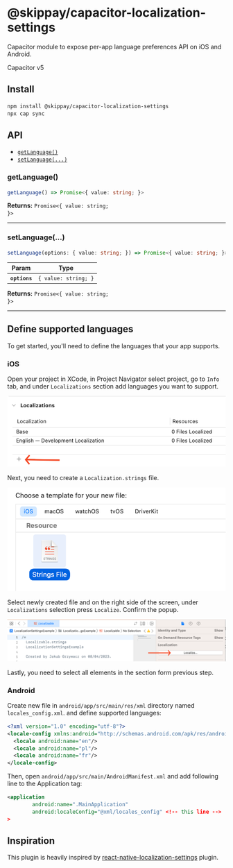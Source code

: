 # @skippay/capacitor-localization-settings

Capacitor module to expose per-app language preferences API on iOS and Android.

Capacitor v5

## Install

```bash
npm install @skippay/capacitor-localization-settings
npx cap sync
```

## API

<docgen-index>

* [`getLanguage()`](#getlanguage)
* [`setLanguage(...)`](#setlanguage)

</docgen-index>

<docgen-api>
<!--Update the source file JSDoc comments and rerun docgen to update the docs below-->

### getLanguage()

```typescript
getLanguage() => Promise<{ value: string; }>
```

**Returns:** <code>Promise&lt;{ value: string; }&gt;</code>

--------------------


### setLanguage(...)

```typescript
setLanguage(options: { value: string; }) => Promise<{ value: string; }>
```

| Param         | Type                            |
| ------------- | ------------------------------- |
| **`options`** | <code>{ value: string; }</code> |

**Returns:** <code>Promise&lt;{ value: string; }&gt;</code>

--------------------

</docgen-api>


## Define supported languages

To get started, you'll need to define the languages that your app supports.

### iOS

Open your project in XCode, in Project Navigator select project, go to `Info` tab, and
under `Localizations` section add languages you want to support.

![XCode screenshot](docs/configuration-xcode-1.png)

Next, you need to create a `Localization.strings` file.

![XCode screenshot](docs/configuration-xcode-2.png)

Select newly created file and on the right side of the screen, under `Localizations` selection press `Localize`. Confirm
the popup.

![XCode screenshot](docs/configuration-xcode-3.png)

Lastly, you need to select all elements in the section form previous step.

### Android

Create new file in `android/app/src/main/res/xml` directory named `locales_config.xml`. and define supported languages:

```xml
<?xml version="1.0" encoding="utf-8"?>
<locale-config xmlns:android="http://schemas.android.com/apk/res/android">
  <locale android:name="en"/>
  <locale android:name="pl"/>
  <locale android:name="fr"/>
</locale-config>
```

Then, open `android/app/src/main/AndroidManifest.xml` and add following line to the Application tag:

```xml
<application
        android:name=".MainApplication"
        android:localeConfig="@xml/locales_config" <!-- this line -->
>
```

## Inspiration

This plugin is heavily inspired by [react-native-localization-settings](https://github.com/jakex7/react-native-localization-settings/) plugin.
